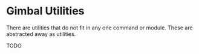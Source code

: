 # Gimbal Utilities

There are utilities that do not fit in any one command or module. These are abstracted away as utilities.

TODO

